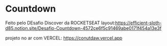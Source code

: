 # Countdown

Feito pelo DEsafio Discover da ROCKETSEAT
layout:https://efficient-sloth-d85.notion.site/Desafio-Countdown-4572ce6f5c91469abe0171f454a13e3f

projeto no ar com VERCEL: https://conutdaw.vercel.app
